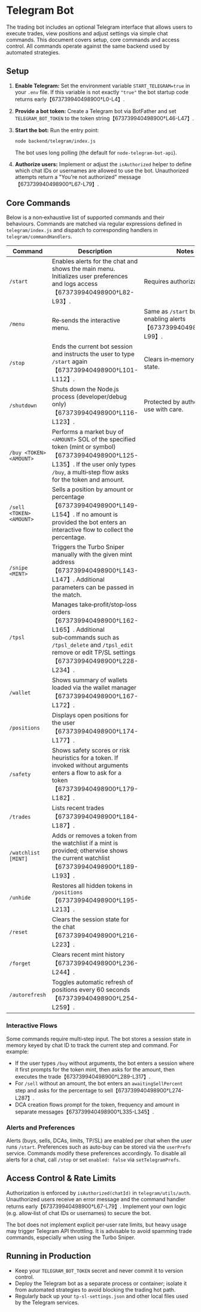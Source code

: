 # Telegram Bot

The trading bot includes an optional Telegram interface that allows users to
execute trades, view positions and adjust settings via simple chat commands.
This document covers setup, core commands and access control.  All commands
operate against the same backend used by automated strategies.

## Setup

1. **Enable Telegram:** Set the environment variable `START_TELEGRAM=true` in
   your `.env` file.  If this variable is not exactly `"true"` the bot
   startup code returns early【673739940498900†L0-L4】.
2. **Provide a bot token:** Create a Telegram bot via BotFather and set
   `TELEGRAM_BOT_TOKEN` to the token string【673739940498900†L46-L47】.
3. **Start the bot:** Run the entry point:

   ```sh
   node backend/telegram/index.js
   ```

   The bot uses long polling (the default for `node-telegram-bot-api`).

4. **Authorize users:** Implement or adjust the `isAuthorized` helper to define
   which chat IDs or usernames are allowed to use the bot.  Unauthorized
   attempts return a "You're not authorized" message【673739940498900†L67-L79】.

## Core Commands

Below is a non‑exhaustive list of supported commands and their behaviours.
Commands are matched via regular expressions defined in `telegram/index.js` and
dispatch to corresponding handlers in `telegram/commandHandlers`.

| Command | Description | Notes |
|---|---|---|
| `/start` | Enables alerts for the chat and shows the main menu.  Initializes user preferences and logs access【673739940498900†L82-L93】. | Requires authorization. |
| `/menu` | Re‑sends the interactive menu. | Same as `/start` but without enabling alerts【673739940498900†L96-L99】. |
| `/stop` | Ends the current bot session and instructs the user to type `/start` again【673739940498900†L101-L112】. | Clears in‑memory session state. |
| `/shutdown` | Shuts down the Node.js process (developer/debug only)【673739940498900†L116-L123】. | Protected by authorization; use with care. |
| `/buy <TOKEN> <AMOUNT>` | Performs a market buy of `<AMOUNT>` SOL of the specified token (mint or symbol)【673739940498900†L125-L135】.  If the user only types `/buy`, a multi‑step flow asks for the token and amount. |
| `/sell <TOKEN> <AMOUNT>` | Sells a position by amount or percentage【673739940498900†L149-L154】.  If no amount is provided the bot enters an interactive flow to collect the percentage. |
| `/snipe <MINT>` | Triggers the Turbo Sniper manually with the given mint address【673739940498900†L143-L147】.  Additional parameters can be passed in the match. |
| `/tpsl` | Manages take‑profit/stop‑loss orders【673739940498900†L162-L165】.  Additional sub‑commands such as `/tpsl_delete` and `/tpsl_edit` remove or edit TP/SL settings【673739940498900†L228-L234】. |
| `/wallet` | Shows summary of wallets loaded via the wallet manager【673739940498900†L167-L172】. |
| `/positions` | Displays open positions for the user【673739940498900†L174-L177】. |
| `/safety` | Shows safety scores or risk heuristics for a token.  If invoked without arguments enters a flow to ask for a token【673739940498900†L179-L182】. |
| `/trades` | Lists recent trades【673739940498900†L184-L187】. |
| `/watchlist [MINT]` | Adds or removes a token from the watchlist if a mint is provided; otherwise shows the current watchlist【673739940498900†L189-L193】. |
| `/unhide` | Restores all hidden tokens in `/positions`【673739940498900†L195-L213】. |
| `/reset` | Clears the session state for the chat【673739940498900†L216-L223】. |
| `/forget` | Clears recent mint history【673739940498900†L236-L244】. |
| `/autorefresh` | Toggles automatic refresh of positions every 60 seconds【673739940498900†L254-L259】. |

### Interactive Flows

Some commands require multi‑step input.  The bot stores a session state in
memory keyed by chat ID to track the current step and command.  For example:

- If the user types `/buy` without arguments, the bot enters a session where it
  first prompts for the token mint, then asks for the amount, then executes
  the trade【673739940498900†L289-L317】.
- For `/sell` without an amount, the bot enters an `awaitingSellPercent` step
  and asks for the percentage to sell【673739940498900†L274-L287】.
- DCA creation flows prompt for the token, frequency and amount in separate
  messages【673739940498900†L335-L345】.

### Alerts and Preferences

Alerts (buys, sells, DCAs, limits, TP/SL) are enabled per chat when the user
runs `/start`.  Preferences such as auto‑buy can be stored via the
`userPrefs` service.  Commands modify these preferences accordingly.  To
disable all alerts for a chat, call `/stop` or set `enabled: false` via
`setTelegramPrefs`.

## Access Control & Rate Limits

Authorization is enforced by `isAuthorized(chatId)` in `telegram/utils/auth`.
Unauthorized users receive an error message and the command handler returns
early【673739940498900†L67-L79】.  Implement your own logic (e.g. allow‑list of
chat IDs or usernames) to secure the bot.

The bot does not implement explicit per‑user rate limits, but heavy usage may
trigger Telegram API throttling.  It is advisable to avoid spamming trade
commands, especially when using the Turbo Sniper.

## Running in Production

* Keep your `TELEGRAM_BOT_TOKEN` secret and never commit it to version control.
* Deploy the Telegram bot as a separate process or container; isolate it from
  automated strategies to avoid blocking the trading hot path.
* Regularly back up your `tp-sl-settings.json` and other local files used by
  the Telegram services.